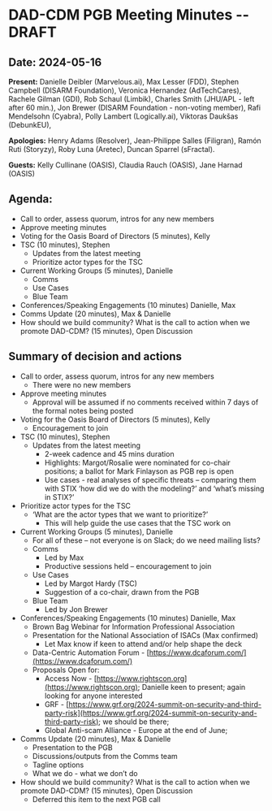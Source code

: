 # DAD-CDM PGB Meeting Minutes -- DRAFT

## Date: 2024-05-16

**Present:**  Danielle Deibler (Marvelous.ai),  Max Lesser (FDD),  Stephen Campbell (DISARM Foundation), Veronica Hernandez (AdTechCares), Rachele Gilman (GDI), Rob Schaul (Limbik), Charles Smith (JHU/APL - left after 60 min.), Jon Brewer (DISARM Foundation - non-voting member), Rafi Mendelsohn (Cyabra),  Polly Lambert (Logically.ai), Viktoras Daukšas (DebunkEU),

**Apologies:**  Henry Adams (Resolver), Jean-Philippe Salles (Filigran),  Ramón Ruti (Storyzy), Roby Luna (Aretec), Duncan Sparrel (sFractal).

**Guests:** Kelly Cullinane (OASIS), Claudia Rauch (OASIS), Jane Harnad (OASIS)

## Agenda:
* Call to order, assess quorum, intros for any new members
* Approve meeting minutes
* Voting for the Oasis Board of Directors (5 minutes), Kelly
* TSC (10 minutes), Stephen
   * Updates from the latest meeting
   * Prioritize actor types for the TSC
* Current Working Groups (5 minutes), Danielle
  * Comms
  * Use Cases
  * Blue Team
* Conferences/Speaking Engagements (10 minutes) Danielle, Max
* Comms Update (20 minutes),  Max & Danielle
* How should we build community? What is the call to action when we promote DAD-CDM? (15 minutes), Open Discussion

## Summary of decision and actions
* Call to order, assess quorum, intros for any new members
  * There were no new members 
* Approve meeting minutes
  * Approval will be assumed if no comments received within 7 days of the formal notes being posted
* Voting for the Oasis Board of Directors (5 minutes), Kelly
  * Encouragement to join
* TSC (10 minutes), Stephen
  * Updates from the latest meeting
    * 2-week cadence and 45 mins duration
    * Highlights: Margot/Rosalie were nominated for co-chair positions; a ballot for  Mark Finlayson as PGB rep is open
    * Use cases - real analyses of specific threats – comparing them with STIX ‘how did we do with the modeling?’ and ‘what’s missing in STIX?’
* Prioritize actor types for the TSC
  * ‘What are the actor types that we want to prioritize?’
    * This will help guide the use cases that the TSC work on
* Current Working Groups (5 minutes), Danielle
  * For all of these – not everyone is on Slack; do we need mailing lists?
  * Comms
    * Led by Max
    * Productive sessions held – encouragement to join
  * Use Cases
    * Led by Margot Hardy (TSC)
    * Suggestion of a co-chair, drawn from the PGB
  * Blue Team
    * Led by Jon Brewer
* Conferences/Speaking Engagements (10 minutes) Danielle, Max
  * Brown Bag Webinar for Information Professional Association
  * Presentation for the National Association of ISACs (Max confirmed)
    * Let Max know if keen to attend and/or help shape the deck
  * Data-Centric Automation Forum - [https://www.dcaforum.com/](https://www.dcaforum.com/)
  * Proposals Open for:
    * Access Now - [https://www.rightscon.org](https://www.rightscon.org); Danielle keen to present; again looking for anyone interested
    * GRF - [https://www.grf.org/2024-summit-on-security-and-third-party-risk](https://www.grf.org/2024-summit-on-security-and-third-party-risk); we should be there; 
    * Global Anti-scam Alliance - Europe at the end of June;
* Comms Update (20 minutes),  Max & Danielle
  * Presentation to the PGB
  * Discussions/outputs from the Comms team
  * Tagline options
  * What we do - what we don’t do
* How should we build community? What is the call to action when we promote DAD-CDM? (15 minutes), Open Discussion
  * Deferred this item to the next PGB call

